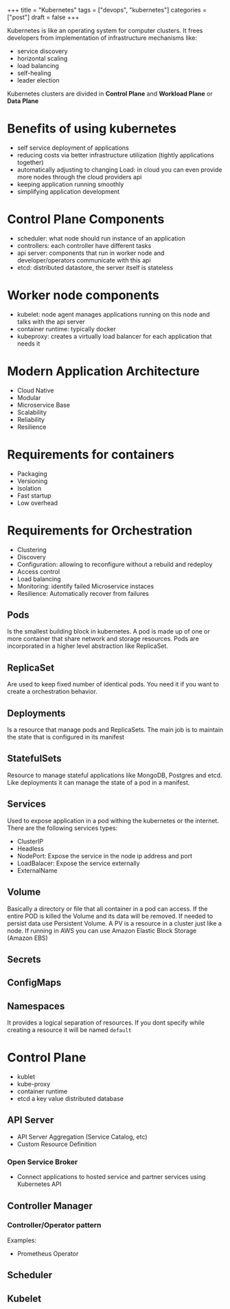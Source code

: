 +++
title = "Kubernetes"
tags = ["devops", "kubernetes"]
categories = ["post"]
draft = false
+++

Kubernetes is like an operating system for computer clusters. It frees developers from implementation of infrastructure mechanisms like:
- service discovery
- horizontal scaling
- load balancing
- self-healing
- leader election

Kubernetes clusters are divided in **Control Plane** and **Workload Plane** or **Data Plane**


# Benefits of using kubernetes

- self service deployment of applications
- reducing costs via better infrastructure utilization (tightly applications together)
- automatically adjusting to changing Load: in cloud you can even provide more nodes through the cloud providers api
- keeping application running smoothly
- simplifying application development

# Control Plane Components

- scheduler: what node should run instance of an application
- controllers: each controller have different tasks
- api server: components that run in worker node and developer/operators communicate with this api
- etcd: distributed datastore, the server itself is stateless

# Worker node components

- kubelet: node agent manages applications running on this node and talks with the api server
- container runtime: typically docker
- kubeproxy: creates a virtually load balancer for each application that needs it

# Modern Application Architecture

- Cloud Native
- Modular
- Microservice Base
- Scalability
- Reliability
- Resilience

# Requirements for containers

- Packaging
- Versioning
- Isolation
- Fast startup
- Low overhead

# Requirements for Orchestration

- Clustering
- Discovery
- Configuration: allowing to reconfigure without a rebuild and redeploy
- Access control 
- Load balancing
- Monitoring: identify failed Microservice instaces
- Resilience: Automatically recover from failures


## Pods

Is the smallest building block in kubernetes. A pod is made up of one or more container that share network and storage resources. Pods are incorporated in a higher level abstraction like ReplicaSet.

## ReplicaSet
Are used to keep fixed number of identical pods. You need it if you want to create a orchestration behavior.

## Deployments
Is a resource that manage pods and ReplicaSets. The main job is to maintain the state that is configured in its manifest

## StatefulSets

Resource to manage stateful applications like MongoDB, Postgres and etcd. Like deployments it can manage the state of a pod in a manifest.

## Services

Used to expose application in a pod withing the kubernetes or the internet. There are the following services types:
- ClusterIP
- Headless
- NodePort: Expose the service in the node ip address and port
- LoadBalacer: Expose the service externally
- ExternalName


## Volume

Basically a directory or file that all container in a pod can access. If the entire POD is killed the Volume and its data will be removed. If needed to persist data use Persistent Volume. A PV is a resource in a cluster just like a node. If running in AWS you can use Amazon Elastic Block Storage (Amazon EBS)

## Secrets

## ConfigMaps

## Namespaces

It provides a logical separation of resources. If you dont specify while creating a resource it will be named `default`


# Control Plane

- kublet
- kube-proxy
- container runtime
- etcd a key value distributed database

## API Server

- API Server Aggregation (Service Catalog, etc)
- Custom Resource Definition

### Open Service Broker

- Connect applications to hosted service and partner services using Kubernetes API

## Controller Manager

### Controller/Operator pattern

Examples:
- Prometheus Operator

## Scheduler

## Kubelet
